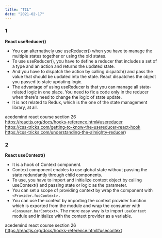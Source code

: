 ```yaml
---
title: "TIL"
date: "2021-02-17"
---
```


### 1 
**React useReducer()**
- You can alternatively use useReducer() when you have to manage the multiple states together or using the old states.
- To use useReducer(), you have to define a reducer that includes a set of a type and an action and returns the updated state.
- And you have to dispatch the action by calling dispatch() and pass the value that should be updated into the state. React dispatches the object you passed to state updating logic.
- The advantage of using useReducer is that you can manage all state-related logic in one place. You need to fix a code only in the reducer when there's need to change the logic of state update.
- It is not related to Redux, which is the one of the state management library, at all.

acedemind react course section 26\
<https://reactjs.org/docs/hooks-reference.html#usereducer>\
<https://css-tricks.com/getting-to-know-the-usereducer-react-hook>\
<https://css-tricks.com/understanding-the-almighty-reducer>\

### 2
**React useContext()**
- It is a hook of Context component.
- Context component enables to use global state without passing the state redundantly through child components.
- To use, you have to import and initialize context object by calling useContext() and passing state or logic as the parameter.
- You can set a scope of providing context by wrap the component with `<Provider.fooContext>` .
- You can use the context by importing the context provider function which is exported from the module and wrap the consumer with `<Consumer.barContext>`. The more easy way is to import `useContext` module and initialize with the context provider as a variable.

acedemind react course section 26\
<https://reactjs.org/docs/hooks-reference.html#usecontext>
